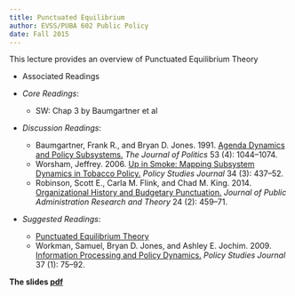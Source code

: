 ```yaml
---
title: Punctuated Equilibrium
author: EVSS/PUBA 602 Public Policy 
date: Fall 2015
---
```


This lecture provides an overview of Punctuated Equilibrium Theory 

* Associated Readings

*  _Core Readings_: 
    * SW: Chap 3 by Baumgartner et al

*   _Discussion Readings_:
    * Baumgartner, Frank R., and Bryan D. Jones. 1991. [Agenda Dynamics
    and Policy Subsystems.](http://journals.cambridge.org/action/displayAbstract?fromPage=online&aid=6274660&fileId=S0022381600071681) _The Journal of Politics_ 53 (4): 1044–1074.
    * Worsham, Jeffrey. 2006. [Up in Smoke: Mapping Subsystem Dynamics in
    Tobacco Policy.](http://onlinelibrary.wiley.com/store/10.1111/j.1541-0072.2006.00181.x/asset/j.1541-0072.2006.00181.x.pdf?v=1&t=idq4acmh&s=3345cbe4dbdbfa2c7f350c21e53cc0e9403b323a) _Policy Studies Journal_ 34 (3): 437–52.
    * Robinson, Scott E., Carla M. Flink, and Chad M. King. 2014.
    [Organizational History and Budgetary Punctuation.](http://jpart.oxfordjournals.org/content/24/2/459.short) _Journal of Public Administration Research and Theory_ 24 (2): 459–71.

*  _Suggested Readings_:
    * [Punctuated Equilibrium Theory](https://paulcairney.wordpress.com/2013/10/29/policy-concepts-in-1000-words-punctuated-equilibrium-theory/)
    * Workman, Samuel, Bryan D. Jones, and Ashley E. Jochim. 2009.
    [Information Processing and Policy Dynamics.](http://onlinelibrary.wiley.com/doi/10.1111/j.1541-0072.2008.00296.x/full) _Policy Studies Journal_
    37 (1): 75–92.


__The slides [pdf]({{site.url}}/evss-puba602/slides/07-petPRINT.pdf)__
